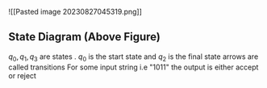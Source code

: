![[Pasted image 20230827045319.png]]

## State Diagram (Above Figure)
$q_0, q_1, q_3$ are states . $q_0$ is the start state and $q_2$ is the final state
arrows are called transitions 
For some input string i.e "1011" the output is either accept or reject
